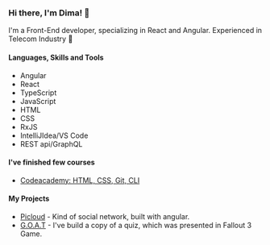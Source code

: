 ### Hi there, I'm Dima! 🧐 

I'm a Front-End developer, specializing in React and Angular. Experienced in Telecom Industry 👋


#### Languages, Skills and Tools
- Angular
- React
- TypeScript
- JavaScript 
- HTML 
- CSS 
- RxJS
- IntelliJIdea/VS Code
- REST api/GraphQL
#### I've finished few courses 
- [Codeacademy: HTML, CSS, Git, CLI](https://www.codecademy.com/profiles/Masakovsky)

#### My Projects 
- [Picloud](https://picloud-project.web.app/) - Kind of social network, built with angular.
- [G.O.A.T](https://dimamasakovsky.github.io/G.O.A.T-Fallout-3-school-test/) - I've build a copy of a quiz, which was presented in Fallout 3 Game.  
